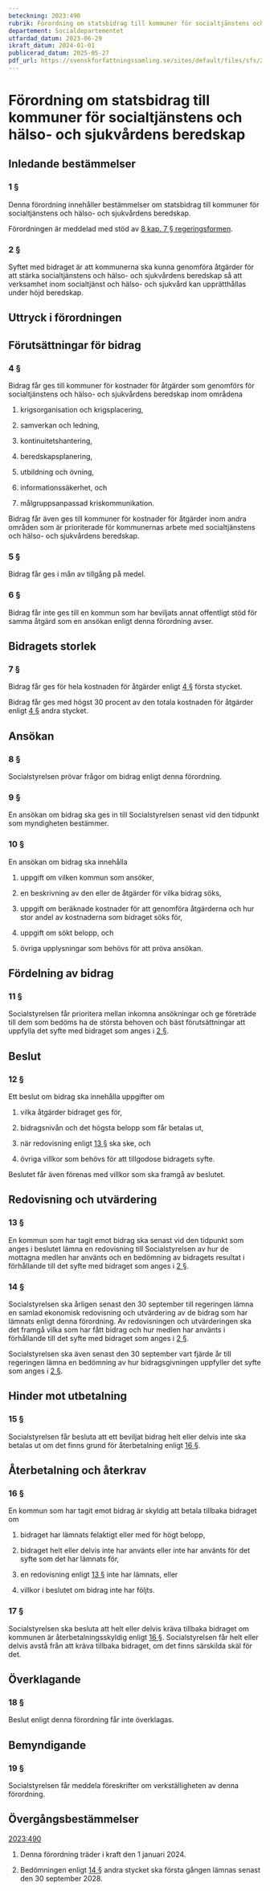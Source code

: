 ```yaml
---
beteckning: 2023:490
rubrik: Förordning om statsbidrag till kommuner för socialtjänstens och hälso- och sjukvårdens beredskap
departement: Socialdepartementet
utfardad_datum: 2023-06-29
ikraft_datum: 2024-01-01
publicerad_datum: 2025-05-27
pdf_url: https://svenskforfattningssamling.se/sites/default/files/sfs/2023-06/SFS2023-490.pdf
---
```


# Förordning om statsbidrag till kommuner för socialtjänstens och hälso- och sjukvårdens beredskap

## Inledande bestämmelser

### 1 §

Denna förordning innehåller bestämmelser om statsbidrag till kommuner för socialtjänstens och hälso- och sjukvårdens beredskap.

Förordningen är meddelad med stöd av [8 kap. 7 § regeringsformen](https://selex.se/eli/sfs/1974/152#kap8.7).

### 2 §

Syftet med bidraget är att kommunerna ska kunna genomföra åtgärder för att stärka socialtjänstens och hälso- och sjukvårdens beredskap så att verksamhet inom socialtjänst och hälso- och sjukvård kan upprätthållas under höjd beredskap.

## Uttryck i förordningen

## Förutsättningar för bidrag

### 4 §

Bidrag får ges till kommuner för kostnader för åtgärder som genomförs för socialtjänstens och hälso- och sjukvårdens beredskap inom områdena

1. krigsorganisation och krigsplacering,

2. samverkan och ledning,

3. kontinuitetshantering,

4. beredskapsplanering,

5. utbildning och övning,

6. informationssäkerhet, och

7. målgruppsanpassad kriskommunikation.

Bidrag får även ges till kommuner för kostnader för åtgärder inom andra områden som är prioriterade för kommunernas arbete med socialtjänstens och hälso- och sjukvårdens beredskap.

### 5 §

Bidrag får ges i mån av tillgång på medel.

### 6 §

Bidrag får inte ges till en kommun som har beviljats annat offentligt stöd för samma åtgärd som en ansökan enligt denna förordning avser.

## Bidragets storlek

### 7 §

Bidrag får ges för hela kostnaden för åtgärder enligt [4 §](#4) första stycket.

Bidrag får ges med högst 30 procent av den totala kostnaden för åtgärder enligt [4 §](#4) andra stycket.

## Ansökan

### 8 §

Socialstyrelsen prövar frågor om bidrag enligt denna förordning.

### 9 §

En ansökan om bidrag ska ges in till Socialstyrelsen senast vid den tidpunkt som myndigheten bestämmer.

### 10 §

En ansökan om bidrag ska innehålla

1. uppgift om vilken kommun som ansöker,

2. en beskrivning av den eller de åtgärder för vilka bidrag söks,

3. uppgift om beräknade kostnader för att genomföra åtgärderna och hur stor andel av kostnaderna som bidraget söks för,

4. uppgift om sökt belopp, och

5. övriga upplysningar som behövs för att pröva ansökan.

## Fördelning av bidrag

### 11 §

Socialstyrelsen får prioritera mellan inkomna ansökningar och ge företräde till dem som bedöms ha de största behoven och bäst förutsättningar att uppfylla det syfte med bidraget som anges i [2 §](#2).

## Beslut

### 12 §

Ett beslut om bidrag ska innehålla uppgifter om

1. vilka åtgärder bidraget ges för,

2. bidragsnivån och det högsta belopp som får betalas ut,

3. när redovisning enligt [13 §](#13) ska ske, och

4. övriga villkor som behövs för att tillgodose bidragets syfte.

Beslutet får även förenas med villkor som ska framgå av beslutet.

## Redovisning och utvärdering

### 13 §

En kommun som har tagit emot bidrag ska senast vid den tidpunkt som anges i beslutet lämna en redovisning till Socialstyrelsen av hur de mottagna medlen har använts och en bedömning av bidragets resultat i förhållande till det syfte med bidraget som anges i [2 §](#2).

### 14 §

Socialstyrelsen ska årligen senast den 30 september till regeringen lämna en samlad ekonomisk redovisning och utvärdering av de bidrag som har lämnats enligt denna förordning. Av redovisningen och utvärderingen ska det framgå vilka som har fått bidrag och hur medlen har använts i förhållande till det syfte med bidraget som anges i [2 §](#2).

Socialstyrelsen ska även senast den 30 september vart fjärde år till regeringen lämna en bedömning av hur bidragsgivningen uppfyller det syfte som anges i [2 §](#2).

## Hinder mot utbetalning

### 15 §

Socialstyrelsen får besluta att ett beviljat bidrag helt eller delvis inte ska betalas ut om det finns grund för återbetalning enligt [16 §](#16).

## Återbetalning och återkrav

### 16 §

En kommun som har tagit emot bidrag är skyldig att betala tillbaka bidraget om

1. bidraget har lämnats felaktigt eller med för högt belopp,

2. bidraget helt eller delvis inte har använts eller inte har använts för det syfte som det har lämnats för,

3. en redovisning enligt [13 §](#13) inte har lämnats, eller

4. villkor i beslutet om bidrag inte har följts.

### 17 §

Socialstyrelsen ska besluta att helt eller delvis kräva tillbaka bidraget om kommunen är återbetalningsskyldig enligt [16 §](#16). Socialstyrelsen får helt eller delvis avstå från att kräva tillbaka bidraget, om det finns särskilda skäl för det.

## Överklagande

### 18 §

Beslut enligt denna förordning får inte överklagas.

## Bemyndigande

### 19 §

Socialstyrelsen får meddela föreskrifter om verkställigheten av denna förordning.

## Övergångsbestämmelser

[2023:490](https://selex.se/eli/sfs/2023/490)

1. Denna förordning träder i kraft den 1 januari 2024.

2. Bedömningen enligt [14 §](#14) andra stycket ska första gången lämnas senast den 30 september 2028.